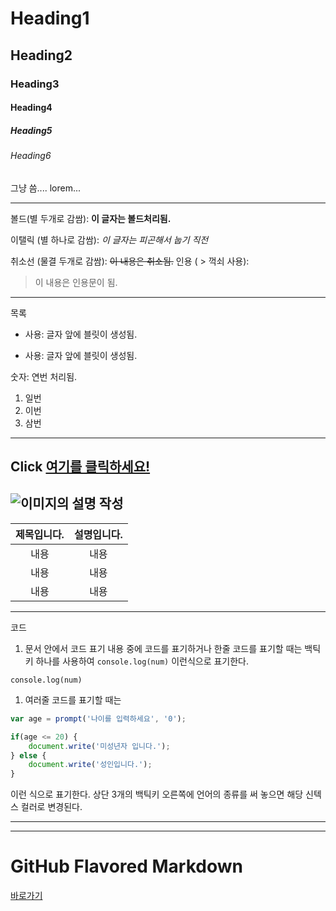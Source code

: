 <!-- 제목 -->
# Heading1
## Heading2
### Heading3
#### Heading4
##### Heading5
###### Heading6

<!-- 일반텍스트 -->
그냥 씀.... lorem...

<!-- 라인(언더바 3개) -->
___

<!-- 폰트 스타일-->
볼드(별 두개로 감쌈): **이 글자는 볼드처리됨.** 

이탤릭 (별 하나로 감쌈): *이 글자는 피곤해서 눕기 직전*

취소선 (물결 두개로 감쌈): ~~이 내용은 취소됨.~~
인용 ( > 꺽쇠 사용): 
> 이 내용은 인용문이 됨.
---
목록
* 사용: 글자 앞에 블릿이 생성됨.
- 사용: 글자 앞에 블릿이 생성됨.

숫자: 연번 처리됨.

1. 일번
2. 이번
3. 삼번 
---
<!-- 링크 -->
Click [여기를 클릭하세요!](http://7621design.github.io)
---
<!-- 이미지 추가 -->
![이미지의 설명 작성](https://via.placeholder.com/150/f00)
---
<!-- 테이블 -->
<!-- 수직선을 사용해서 테이블셀을 생성. 
셀 내부에서 정렬은 콜론(:)을 제목 바로 밑의 |--|--|에 추가. 
왼쪽 정렬: |:--|:--|
오른쪽 정렬: |--:|--:|
중앙 정렬: |:--:|:--:| -->
|제목입니다.|설명입니다.|
|:--:|:--:|
|내용|내용|
|내용|내용|
|내용|내용|
---
코드
<!-- 코드 -->
<!-- 백틱 키(키보드 탭 키 위의 키 ` ) 사용 -->
1. 문서 안에서 코드 표기
내용 중에 코드를 표기하거나 한줄 코드를 표기할 때는 백틱키 하나를 사용하여 `console.log(num)` 이런식으로 표기한다.

`console.log(num)`

1. 여러줄 코드를 표기할 때는
```javascript
var age = prompt('나이를 입력하세요', '0');

if(age <= 20) {
    document.write('미성년자 입니다.');
} else {
    document.write('성인입니다.');
}
```
이런 식으로 표기한다. 상단 3개의 백틱키 오른쪽에 언어의 종류를 써 놓으면 해당 신텍스 컬러로 변경된다.
___
---

# GitHub Flavored Markdown
[바로가기](http://guides.github.com/features/mastering-markdown)